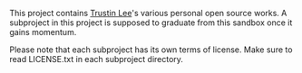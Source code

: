 This project contains [Trustin Lee](http://gleamynode.net/)'s various personal open source works.  A subproject in this project is supposed to graduate from this sandbox once it gains momentum.

Please note that each subproject has its own terms of license.  Make sure to read LICENSE.txt in each subproject directory.